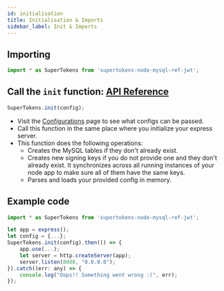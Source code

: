 ```yaml
---
id: initialisation
title: Initialisation & Imports
sidebar_label: Init & Imports
---
```


## Importing
```js
import * as SuperTokens from 'supertokens-node-mysql-ref-jwt';
```

## Call the ```init``` function: [API Reference](../api-reference#initconfig)
```js
SuperTokens.init(config);
```
- Visit the [Configurations](../config) page to see what configs can be passed.
- Call this function in the same place where you initialize your express server.
- This function does the following operations:
    - Creates the MySQL tables if they don't already exist.
    - Creates new signing keys if you do not provide one and they don't already exist. It synchronizes across all running instances of your node app to make sure all of them have the same keys.
    - Parses and loads your provided config in memory.

<div class="divider"></div>

## Example code
```js
import * as SuperTokens from 'supertokens-node-mysql-ref-jwt';

let app = express();
let config = {...};
SuperTokens.init(config).then(() => {
    app.use(...);
    let server = http.createServer(app);
    server.listen(8080, "0.0.0.0");
}).catch((err: any) => {
    console.log("Oops!! Something went wrong :(", err);
});
```